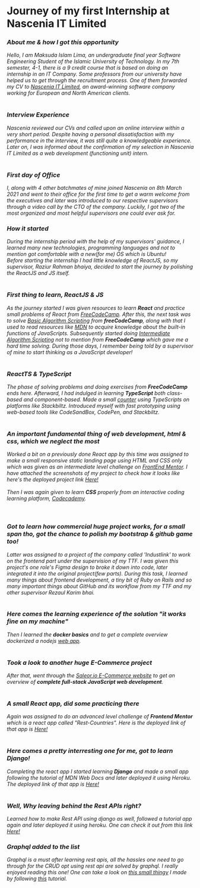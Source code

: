 <h1>Journey of my first Internship at Nascenia IT Limited</h1>

<h3> <em> About me & how I got this opportunity </h3>

Hello, I am Maksuda Islam Lima, an undergraduate final year Software Engineering Student of the Islamic University of Technology. In my 7th semester, 4-1, there is a 9 credit course that is based on doing an internship in an IT Company. Some professors from our university have helped us to get through the recruitment process. One of them forwarded my CV to <a href="https://nascenia.com/">Nascenia IT Limited</a>, an award-winning software company working for European and North American clients. 
<br>
<br>
<h3> <em> Interview Experience </h3>
Nascenia reviewed our CVs and called upon an online interview within a very short period. Despite having a personal dissatisfaction with my performance in the interview, it was still quite a knowledgeable experience. Later on, I was informed about the confirmation of my selection in Nascenia IT Limited as a web development (functioning unit) intern.
<br>
<br>
<h3> <em> First day of Office </h3>
I, along with 4 other batchmates of mine joined Nascenia on 8th March 2021 and went to their office for the first time to get a warm welcome from the executives and later was introduced to our respective supervisors through a video call by the CTO of the company. 
Luckily, I got two of the most organized and most helpful supervisors one could ever ask for. 
<br>
<h3><em> How it started </h3>
During the internship period with the help of my supervisors' guidance, I learned many new technologies, programming languages and not to mention got comfortable with a new(for me) OS which is Ubuntu!
<br>
Before starting the internship I had little knowledge of ReactJS, so my supervisor, Raziur Rahman bhaiya, decided to start the journey by polishing the ReactJS and JS itself. 
<br>
<br>
<h3><em> First thing to learn, ReactJS & JS </h3>
As the journey started I was given resources to learn <strong>React</strong> and practice small problems of React from <a href="https://www.freecodecamp.org/learn/front-end-libraries/#react">FreeCodeCamp</a>.
After this, the next task was to solve <a href="https://www.freecodecamp.org/learn/javascript-algorithms-and-data-structures/#basic-algorithm-scripting">Basic Algorithm Scripting</a> from <strong>freeCodeCamp</strong>, along with that I used to read resources like <a href="https://developer.mozilla.org/en-US/docs/Web/JavaScript/Reference/Global_Objects">MDN</a> to acquire knowledge about the built-in functions of JavaScripts. Subsequently started doing <a href="https://www.freecodecamp.org/learn/javascript-algorithms-and-data-structures/#intermediate-algorithm-scripting">Intermediate Algorithm Scripting</a> not to mention from <strong>FreeCodeCamp</strong> which gave me a hard time solving. During those days, I remember being told by a supervisor of mine to start thinking as a JavaScript developer! 
<br>
<br>
<h3><em> ReactTS & TypeScript </h3>
The phase of solving problems and doing exercises from <strong>FreeCodeCamp</strong> ends here. Afterward, I had indulged in learning <strong>TypeScript</strong> both class-based and component-based. Made a small <a href="https://stackblitz.com/edit/counter-reactts">counter</a> using TypeScripts on platforms like <em>Stackbiltz</em>. Introduced myself with fast prototyping using web-based tools like CodeSandBox, CodePen, and Stackbiltz. 
<br>
<br>
<h3><em>An important fundamental thing of web development, html & css, which we neglect the most </h3>
Worked a bit on a previously done React app by this time was assigned to make a small responsive static landing page using HTML and CSS only
which was given as an intermediate level challenge on <a href="https://www.frontendmentor.io/challenges/easybank-landing-page-WaUhkoDN">FrontEnd Mentor</a>.
<em>I have attached the screenshots of my project to check how it looks like</em>
here's the deployed project link
<a href="https://kima063.github.io/Easy-Bank-Landing-Page//">Here!</a>
<br>
<br>
Then I was again given to learn <strong>CSS</strong> properly from an interactive coding learning platform, <a href="https://www.codecademy.com/learn/learn-css">Codecademy</a>. 
<br>
<br>
<br>
<h3><em> Got to learn how commercial huge project works, for a small span tho, got the chance to polish my bootstrap & github game too! </h3>
Latter was assigned to a project of the company called 'Industlink' to work on the frontend part under the supervision of my TTF. I was given this project's one role's Figma design to broke it down into code, later integrated it into the original project(few parts). During this task, I learned many things about frontend development, a tiny bit of Ruby on Rails and so many important things about GitHub and its workflow from my TTF and my other supervisor Rezaul Karim bhai.
<br>
<br>
<h3><em> Here comes the learning experience of the solution "it works fine on my machine" </h3>
Then I learned the <strong>docker basics</strong> and to get a complete overview dockerized a nodejs <a href="https://github.com/kima063/nodejs-docker">web app</a>.
<br>
<br>
<h3><em> Took a look to another huge E-Commerce project </h3>
After that, went through the <a href="https://demo.saleor.io/">Saleor.io E-Commerce website</a> to get an overview of <strong>complete full-stack JavaScript web development</strong>.
<br>
<br>

<h3><em> A small React app, did some practicing there </h3>
Again was assigned to do an advanced level challenge of <strong>Frontend Mentor</strong> which is a react app called "Rest-Countries".
Here is the deployed link of that app is <a href="https://kima063.github.io/rest-countries/">Here!</a>
<br>
<br>
<h3><em> Here comes a pretty interresting one for me, got to learn Django! </h3>
Completing the react app I started learning <strong>Django</strong> and made a small app following the tutorial of <em>MDN Web Docs</em> and later deployed it using <em>Heroku</em>. 
The deployed link of that app is <a href="https://limitless-ravine-76607.herokuapp.com/">Here!</a>
<br>
<br>
<h3><em> Well, Why leaving behind the Rest APIs right? </h3>
Learned how to make Rest API using django as well, followed a tutorial app again and later deployed it using heroku.
One can check it out from this link <a href="https://sheltered-thicket-81037.herokuapp.com/">Here!</a>
<br>
<h3>Graphql added to the list</h3>
Graphql is a must after learning rest apis, all the hassles one need to go through for the CRUD opt using rest api are solved by graphql. 
I really enjoyed reading this one! One can take a look on <a href=" https://graphql-graphene-cookbook.herokuapp.com/">this small thingy</a> I made by following <a href="https://docs.graphene-python.org/projects/django/en/latest/tutorial-plain/">this</a> tutorial. 
